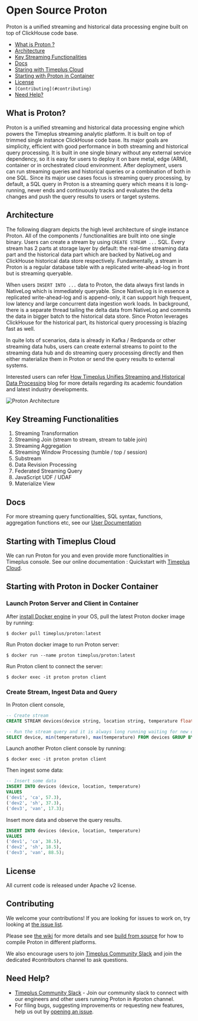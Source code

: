 # Open Source Proton

Proton is a unified streaming and historical data processing engine built on top of ClickHouse code base.

- [What is Proton ?](#what-is-proton)
- [Architecture](#architecture)
- [Key Streaming Functionalities](#key-streaming-functionalities)
- [Docs](#docs)
- [Staring with Timeplus Cloud](#starting-with-timeplus-cloud)
- [Starting with Proton in Container](#starting-with-proton-in-docker-container)
- [License](#license)
- `[Contributing](#contributing)`
- [Need Help?](#need-help)

## What is Proton?

Proton is a unified streaming and historical data processing engine which powers the Timeplus streaming analytic platform.
It is built on top of trimmed single instance ClickHouse code base. Its major goals are simplicity, efficient with good performance in both streaming and historical query processing.
It is built in one single binary without any external service dependency, so it is easy for users to deploy it on bare metal, edge (ARM), container or in orchestrated cloud environment.
After deployment, users can run streaming queries and historical queries or a combination of both in one SQL. Since its major use cases focus is streaming query processing,
by default, a SQL query in Proton is a streaming query which means it is long-running, never ends and continuously tracks and evaluates the delta changes and push the query results to users or target systems.

## Architecture

The following diagram depicts the high level architecture of single instance Proton. All of the components / functionalities are built into one single binary.
Users can create a stream by using `CREATE STREAM ...` SQL. Every stream has 2 parts at storage layer by default: the real-time streaming data part and the historical data part which
are backed by NativeLog and ClickHouse historical data store respectively. Fundamentally, a stream in Proton is a regular database table with a replicated write-ahead-log in front but is streaming queryable.

When users `INSERT INTO ...` data to Proton, the data always first lands in NativeLog which is immediately queryable. Since NativeLog is in essence a replicated write-ahead-log and is append-only, it
can support high frequent, low latency and large concurrent data ingestion work loads. In background, there is a separate thread tailing the delta data from NativeLog and commits the data in bigger batch
to the historical data store. Since Proton leverages ClickHouse for the historical part, its historical query processing is blazing fast as well.

In quite lots of scenarios, data is already in Kafka / Redpanda or other streaming data hubs, users can create external streams to point to the streaming data hub and do streaming query processing
directly and then either materialize them in Proton or send the query results to external systems.

Interested users can refer [How Timeplus Unifies Streaming and Historical Data Processing](https://www.timeplus.com/post/unify-streaming-and-historical-data-processing) blog for more details regarding its academic foundation and latest industry developments.

![Proton Architecture](https://github.com/timeplus-io/proton/raw/develop/design/proton-high-level-arch.svg)

## Key Streaming Functionalities

1. Streaming Transformation
2. Streaming Join (stream to stream, stream to table join)
3. Streaming Aggregation
4. Streaming Window Processing (tumble / top / session)
5. Substream
6. Data Revision Processing
7. Federated Streaming Query
8. JavaScript UDF / UDAF
9. Materialize View

## Docs

For more streaming query functionalities, SQL syntax, functions, aggregation functions etc, see our [User Documentation](https://docs.timeplus.com/)

## Starting with Timeplus Cloud

We can run Proton for you and even provide more functionalities in Timeplus console. See our online documentation : Quickstart with [Timeplus Cloud](https://docs.timeplus.com/quickstart).

## Starting with Proton in Docker Container

### Launch Proton Server and Client in Container

After [install Docker engine](https://docs.docker.com/engine/install/) in your OS, pull the latest Proton docker image by running:

```
$ docker pull timeplus/proton:latest
```

Run Proton docker image to run Proton server:

```
$ docker run --name proton timeplus/proton:latest
```


Run Proton client to connect the server:

```
$ docker exec -it proton proton client
```

### Create Stream, Ingest Data and Query

In Proton client console,

```sql
-- Create stream
CREATE STREAM devices(device string, location string, temperature float);

-- Run the stream query and it is always long running waiting for new data
SELECT device, min(temperature), max(temperature) FROM devices GROUP BY device;
```

Launch another Proton client console by running:

```
$ docker exec -it proton proton client
```

Then ingest some data:

```sql
-- Insert some data
INSERT INTO devices (device, location, temperature)
VALUES
('dev1', 'ca', 57.3),
('dev2', 'sh', 37.3),
('dev3', 'van', 17.3);
```

Insert more data and observe the query results.

```sql
INSERT INTO devices (device, location, temperature)
VALUES
('dev1', 'ca', 38.5),
('dev2', 'sh', 18.5),
('dev3', 'van', 88.5);
```

## License

All current code is released under Apache v2 license.

## Contributing

We welcome your contributions! If you are looking for issues to work on, try looking at [the issue list](https://github.com/timeplus-io/proton/issues).

Please see [the wiki](https://github.com/timeplus-io/proton/wiki/Contributing) for more details and see [build from source](BUILD.md) for how to compile Proton in different platforms.

We also encourage users to join [Timeplus Community Slack](https://timeplus.com/slack) and join the dedicated #contributors channel to ask questions.

## Need Help?

- [Timeplus Community Slack](https://timeplus.com/slack) - Join our community slack to connect with our engineers and other users running Proton in #proton channel.
- For filing bugs, suggesting improvements or requesting new features, help us out by [opening an issue](https://github.com/timeplus-io/proton/issues).

